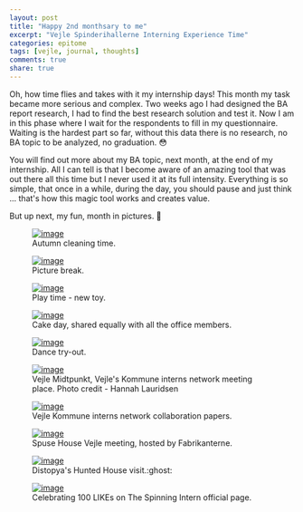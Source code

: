 ```yaml
---
layout: post
title: "Happy 2nd monthsary to me"
excerpt: "Vejle Spinderihallerne Interning Experience Time"
categories: epitome
tags: [vejle, journal, thoughts]
comments: true
share: true
---
```

Oh, how time flies and takes with it my internship days! This month my task became more serious and complex. Two weeks ago I had designed the BA report research, I had to find the best research solution and test it. Now I am in this phase where I wait for the respondents to fill in my questionnaire. Waiting is the hardest part so far, without this data there is no research, no BA topic to be analyzed, no graduation. :flushed:

You will find out more about my BA topic, next month, at the end of my internship. All I can tell is that I become aware of an amazing tool that was out there all this time but I never used it at its full intensity. Everything is so simple, that once in a while, during the day, you should pause and just think ... that's how this magic tool works and creates value.

But up next, my fun, month in pictures. :tada:

<figure>
	<a href="{{site.url}}/images/epitome/22-10-2015/IMG_1555.jpg"><img src="{{site.url}}/images/epitome/22-10-2015/IMG_1555.jpg" alt="image"></a>
	<figcaption>Autumn cleaning time.</figcaption>
</figure>

<figure>
	<a href="{{site.url}}/images/epitome/22-01-2015/IMG_1558.jpg"><img src="{{site.url}}/images/epitome/22-10-2015/IMG_1558.jpg" alt="image"></a>
	<figcaption>Picture break.</figcaption>
</figure>

<figure>
	<a href="{{site.url}}/images/epitome/22-10-2015/IMG_1565.jpg"><img src="{{site.url}}/images/epitome/22-10-2015/IMG_1565.jpg" alt="image"></a>
	<figcaption>Play time - new toy.</figcaption>
</figure>

<figure>
	<a href="{{site.url}}/images/epitome/22-10-2015/IMG_1567.jpg"><img src="{{site.url}}/images/epitome/22-10-2015/IMG_1567.jpg" alt="image"></a>
	<figcaption>Cake day, shared equally with all the office members.</figcaption>
</figure>

<figure>
	<a href="{{site.url}}/images/epitome/22-10-2015/vejlemuseum-guestbookM9rT7r.jpg"><img src="{{site.url}}/images/epitome/22-10-2015/vejlemuseum-guestbookM9rT7r.jpg" alt="image"></a>
	<figcaption>Dance try-out.</figcaption>
</figure>

<figure>
	<a href="{{site.url}}/images/epitome/22-10-2015/IMAG2281.jpg"><img src="{{site.url}}/images/epitome/22-10-2015/IMAG2281.jpg" alt="image"></a>
	<figcaption>Vejle Midtpunkt, Vejle's Kommune interns network meeting place. Photo credit - Hannah Lauridsen</figcaption>
</figure>

<figure>
	<a href="{{site.url}}/images/epitome/22-10-2015/IMG_1575.jpg"><img src="{{site.url}}/images/epitome/22-10-2015/IMG_1575.jpg" alt="image"></a>
	<figcaption>Vejle Kommune interns network collaboration papers.</figcaption>
</figure>

<figure>
	<a href="{{site.url}}/images/epitome/22-10-2015/11239649_1005259802828115_3311420907679537613_o.jpg"><img src="{{site.url}}/images/epitome/22-10-2015/11239649_1005259802828115_3311420907679537613_o.jpg" alt="image"></a>
	<figcaption>Spuse House Vejle meeting, hosted by Fabrikanterne.</figcaption>
</figure>

<figure>
	<a href="{{site.url}}/images/epitome/21-10-2015/IMG_1606.jpg"><img src="{{site.url}}/images/epitome/22-10-2015/IMG_1606.jpg" alt="image"></a>
	<figcaption>Distopya's Hunted House visit.:ghost:</figcaption>
</figure>

<figure>
	<a href="{{site.url}}/images/epitome/21-10-2015/ScreenShot2015-10-22at14.25.00.jpg"><img src="{{site.url}}/images/epitome/22-10-2015/ScreenShot2015-10-22at14.25.00.jpg" alt="image"></a>
	<figcaption>Celebrating 100 LIKEs on The Spinning Intern official page.</figcaption>
</figure>
